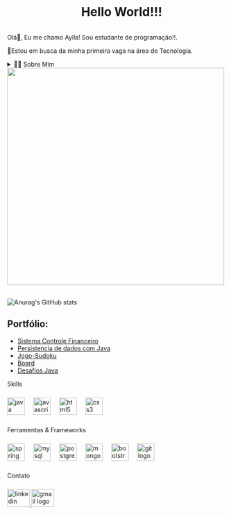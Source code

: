 <div id="user-content-toc">
  <ul align="center">
    <summary><h1 style="display: inline-block">Hello World!!!</h1></summary>
</div>



<p align="left">Olá👋, Eu me chamo Aylla! Sou estudante de programação!!.</p>
<p align="left">🔭Estou em busca da minha primeira vaga na área de Tecnologia.</p>

<details>
  <summary>👨‍💻 Sobre Mim </summary>

   - 💬Eu tenho 39 anos, sou uma desenvolvedora apaixonada por tecnologia e inovação, gosto de transformar ideias em soluções práticas. Tenho conhecimentos em SQL, Java, Javascript, Html, Css.
   - ⚡ Gosto de pintar, scrapbook e ler. \o/
</details>



<img src="https://user-images.githubusercontent.com/74038190/212750155-3ceddfbd-19d3-40a3-87af-8d329c8323c4.gif" width="500">
<br><br>



![Anurag's GitHub stats](https://github-readme-stats.vercel.app/api?username=scaglia-aylla1&show_icons=true&theme=radical)

<!-- Portfolio -->
## Portfólio:
- [Sistema Controle Financeiro](https://github.com/scaglia-aylla1/Sistema-controle-financeiro)
- [Persistencia de dados com Java](https://github.com/scaglia-aylla1/Persistencia-de-dados-com-Java)
- [Jogo-Sudoku](https://github.com/scaglia-aylla1/Jogo-Sudoku)
- [Board](https://github.com/scaglia-aylla1/Board)
- [Desafios Java](https://github.com/scaglia-aylla1/Desafios-Java)


<p align="left">Skills</p>

###

<div align="left">
  <img src="https://cdn.jsdelivr.net/gh/devicons/devicon/icons/java/java-original.svg" height="40" alt="java logo"  />
  <img width="12" />
  <img src="https://cdn.jsdelivr.net/gh/devicons/devicon/icons/javascript/javascript-original.svg" height="40" alt="javascript logo"  />
  <img width="12" />
  <img src="https://cdn.jsdelivr.net/gh/devicons/devicon/icons/html5/html5-original.svg" height="40" alt="html5 logo"  />
  <img width="12" />
  <img src="https://cdn.jsdelivr.net/gh/devicons/devicon/icons/css3/css3-original.svg" height="40" alt="css3 logo"  />
</div>

###

<p align="left">Ferramentas & Frameworks</p>

###

<div align="left">
  <img src="https://cdn.jsdelivr.net/gh/devicons/devicon/icons/spring/spring-original.svg" height="40" alt="spring logo"  />
  <img width="12" />
  <img src="https://cdn.jsdelivr.net/gh/devicons/devicon/icons/mysql/mysql-original.svg" height="40" alt="mysql logo"  />
  <img width="12" />
  <img src="https://cdn.jsdelivr.net/gh/devicons/devicon/icons/postgresql/postgresql-original.svg" height="40" alt="postgresql logo"  />
  <img width="12" />
  <img src="https://cdn.jsdelivr.net/gh/devicons/devicon/icons/mongodb/mongodb-original.svg" height="40" alt="mongodb logo"  />
  <img width="12" />
  <img src="https://cdn.jsdelivr.net/gh/devicons/devicon/icons/bootstrap/bootstrap-original.svg" height="40" alt="bootstrap logo"  />
  <img width="12" />
  <img src="https://cdn.jsdelivr.net/gh/devicons/devicon/icons/git/git-original.svg" height="40" alt="git logo"  />
</div>

###

<div align="left">
</div>

###

<p align="left">Contato</p>

###

<p align="left"></p>

###

<div align="left">
  <a href="https://www.linkedin.com/in/aylla-scaglia/" target="_blank">
    <img src="https://raw.githubusercontent.com/maurodesouza/profile-readme-generator/master/src/assets/icons/social/linkedin/default.svg" width="52" height="40" alt="linkedin logo"  />
  </a>
  <a href="aylla@scaglia.com.br" target="_blank">
    <img src="https://raw.githubusercontent.com/maurodesouza/profile-readme-generator/master/src/assets/icons/social/gmail/default.svg" width="52" height="40" alt="gmail logo"  />
  </a>
</div>

###

<div align="left">
</div>

###


